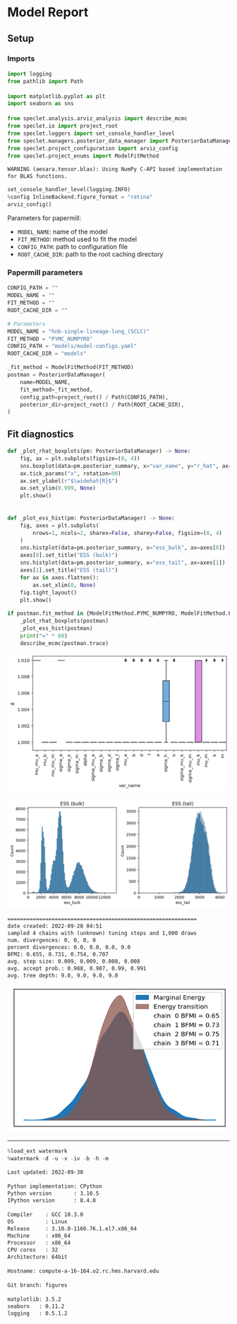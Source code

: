 # Model Report

## Setup

### Imports


```python
import logging
from pathlib import Path

import matplotlib.pyplot as plt
import seaborn as sns

from speclet.analysis.arviz_analysis import describe_mcmc
from speclet.io import project_root
from speclet.loggers import set_console_handler_level
from speclet.managers.posterior_data_manager import PosteriorDataManager
from speclet.project_configuration import arviz_config
from speclet.project_enums import ModelFitMethod
```

    WARNING (aesara.tensor.blas): Using NumPy C-API based implementation for BLAS functions.



```python
set_console_handler_level(logging.INFO)
%config InlineBackend.figure_format = "retina"
arviz_config()
```

Parameters for papermill:

- `MODEL_NAME`: name of the model
- `FIT_METHOD`: method used to fit the model
- `CONFIG_PATH`: path to configuration file
- `ROOT_CACHE_DIR`: path to the root caching directory

### Papermill parameters


```python
CONFIG_PATH = ""
MODEL_NAME = ""
FIT_METHOD = ""
ROOT_CACHE_DIR = ""
```


```python
# Parameters
MODEL_NAME = "hnb-single-lineage-lung_(SCLC)"
FIT_METHOD = "PYMC_NUMPYRO"
CONFIG_PATH = "models/model-configs.yaml"
ROOT_CACHE_DIR = "models"
```


```python
_fit_method = ModelFitMethod(FIT_METHOD)
postman = PosteriorDataManager(
    name=MODEL_NAME,
    fit_method=_fit_method,
    config_path=project_root() / Path(CONFIG_PATH),
    posterior_dir=project_root() / Path(ROOT_CACHE_DIR),
)
```

## Fit diagnostics


```python
def _plot_rhat_boxplots(pm: PosteriorDataManager) -> None:
    fig, ax = plt.subplots(figsize=(8, 4))
    sns.boxplot(data=pm.posterior_summary, x="var_name", y="r_hat", ax=ax)
    ax.tick_params("x", rotation=90)
    ax.set_ylabel(r"$\widehat{R}$")
    ax.set_ylim(0.999, None)
    plt.show()


def _plot_ess_hist(pm: PosteriorDataManager) -> None:
    fig, axes = plt.subplots(
        nrows=1, ncols=2, sharex=False, sharey=False, figsize=(8, 4)
    )
    sns.histplot(data=pm.posterior_summary, x="ess_bulk", ax=axes[0])
    axes[0].set_title("ESS (bulk)")
    sns.histplot(data=pm.posterior_summary, x="ess_tail", ax=axes[1])
    axes[1].set_title("ESS (tail)")
    for ax in axes.flatten():
        ax.set_xlim(0, None)
    fig.tight_layout()
    plt.show()
```


```python
if postman.fit_method in {ModelFitMethod.PYMC_NUMPYRO, ModelFitMethod.PYMC_MCMC}:
    _plot_rhat_boxplots(postman)
    _plot_ess_hist(postman)
    print("=" * 60)
    describe_mcmc(postman.trace)
```



![png](hnb-single-lineage-lung_%28SCLC%29_PYMC_NUMPYRO_files/hnb-single-lineage-lung_%28SCLC%29_PYMC_NUMPYRO_12_0.png)





![png](hnb-single-lineage-lung_%28SCLC%29_PYMC_NUMPYRO_files/hnb-single-lineage-lung_%28SCLC%29_PYMC_NUMPYRO_12_1.png)



    ============================================================
    date created: 2022-09-28 04:51
    sampled 4 chains with (unknown) tuning steps and 1,000 draws
    num. divergences: 0, 0, 0, 0
    percent divergences: 0.0, 0.0, 0.0, 0.0
    BFMI: 0.655, 0.731, 0.754, 0.707
    avg. step size: 0.009, 0.009, 0.008, 0.008
    avg. accept prob.: 0.988, 0.987, 0.99, 0.991
    avg. tree depth: 9.0, 9.0, 9.0, 9.0




![png](hnb-single-lineage-lung_%28SCLC%29_PYMC_NUMPYRO_files/hnb-single-lineage-lung_%28SCLC%29_PYMC_NUMPYRO_12_3.png)



---


```python
%load_ext watermark
%watermark -d -u -v -iv -b -h -m
```

    Last updated: 2022-09-30

    Python implementation: CPython
    Python version       : 3.10.5
    IPython version      : 8.4.0

    Compiler    : GCC 10.3.0
    OS          : Linux
    Release     : 3.10.0-1160.76.1.el7.x86_64
    Machine     : x86_64
    Processor   : x86_64
    CPU cores   : 32
    Architecture: 64bit

    Hostname: compute-a-16-164.o2.rc.hms.harvard.edu

    Git branch: figures

    matplotlib: 3.5.2
    seaborn   : 0.11.2
    logging   : 0.5.1.2
